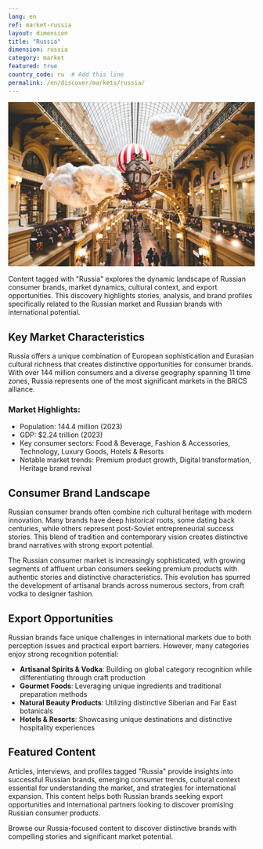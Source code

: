 ```yaml
---
lang: en
ref: market-russia
layout: dimension
title: "Russia"
dimension: russia
category: market
featured: true
country_code: ru  # Add this line
permalink: /en/discover/markets/russia/
---
```


![Life in Russia](/assets/images/russia/andrew-konstantinov-y2kSjuA4Y4E-unsplash-1200.jpg)

Content tagged with "Russia" explores the dynamic landscape of Russian consumer brands, market dynamics, cultural context, and export opportunities. This discovery highlights stories, analysis, and brand profiles specifically related to the Russian market and Russian brands with international potential.

## Key Market Characteristics

Russia offers a unique combination of European sophistication and Eurasian cultural richness that creates distinctive opportunities for consumer brands. With over 144 million consumers and a diverse geography spanning 11 time zones, Russia represents one of the most significant markets in the BRICS alliance.

### Market Highlights:
- Population: 144.4 million (2023)
- GDP: $2.24 trillion (2023)
- Key consumer sectors: Food & Beverage, Fashion & Accessories, Technology, Luxury Goods, Hotels & Resorts
- Notable market trends: Premium product growth, Digital transformation, Heritage brand revival

## Consumer Brand Landscape

Russian consumer brands often combine rich cultural heritage with modern innovation. Many brands have deep historical roots, some dating back centuries, while others represent post-Soviet entrepreneurial success stories. This blend of tradition and contemporary vision creates distinctive brand narratives with strong export potential.

The Russian consumer market is increasingly sophisticated, with growing segments of affluent urban consumers seeking premium products with authentic stories and distinctive characteristics. This evolution has spurred the development of artisanal brands across numerous sectors, from craft vodka to designer fashion.

## Export Opportunities

Russian brands face unique challenges in international markets due to both perception issues and practical export barriers. However, many categories enjoy strong recognition potential:

- **Artisanal Spirits & Vodka**: Building on global category recognition while differentiating through craft production
- **Gourmet Foods**: Leveraging unique ingredients and traditional preparation methods
- **Natural Beauty Products**: Utilizing distinctive Siberian and Far East botanicals
- **Hotels & Resorts**: Showcasing unique destinations and distinctive hospitality experiences

## Featured Content

Articles, interviews, and profiles tagged "Russia" provide insights into successful Russian brands, emerging consumer trends, cultural context essential for understanding the market, and strategies for international expansion. This content helps both Russian brands seeking export opportunities and international partners looking to discover promising Russian consumer products.

Browse our Russia-focused content to discover distinctive brands with compelling stories and significant market potential.
